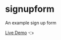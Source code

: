 # signupform
An example sign up form


[Live Demo](https://hoon610.github.io/signupform/) :point_left:
